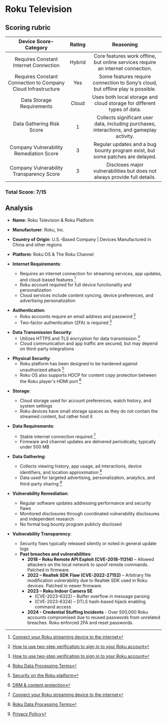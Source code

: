 # Roku Television

## Scoring rubric
| Device Score-Category |  Rating | Reasoning | 
| :---: | :---: | :---: | 
| Requires Constant Internet Connection | Hybrid | Core features work offline, but online services require an internet connection. |
| Requires Constant Connection to Company Cloud Infrastructure | Yes | Some features require connection to Sony’s cloud, but offline play is possible. |
| Data Storage Requirements | Cloud | Uses both local storage and cloud storage for different types of data. |
| Data Gathering Risk Score | 1 | Collects significant user data, including purchases, interactions, and gameplay activity. |
| Company Vulnerability Remediation Score | 3 | Regular updates and a bug bounty program exist, but some patches are delayed. |
| Company Vulnerability Transparency Score | 3 | Discloses major vulnerabilities but does not always provide full details. | 

### Total Score: 7/15

## Analysis  
- **Name**: Roku Television & Roku Platform
- **Manufacturer**: Roku, Inc.
- **Country of Origin**: U.S.-Based Company | Devices Manufactured in China and other regions
- **Platform**: Roku OS & The Roku Channel

- **Internet Requirements**:  
    - Requires an internet connection for streaming services, app updates, and cloud-based features [^1]
    - Roku account required for full device functionality and personalization 
    - Cloud services include content syncing, device preferences, and advertising personalization

[^1]: [Connect your Roku streaming device to the internet](https://support.roku.com/article/115015760328)

- **Authentication**:  
    - Roku accounts require an email address and password [^2]
    - Two-factor authentication (2FA) is required [^2]
 
[^2]: [How to use two-step verification to sign in to your Roku account](https://support.roku.com/article/22482363662103)

- **Data Transmission Security**:  
    - Utilizes HTTPS and TLS encryption for data transmission [^3]
    - Cloud communication and app traffic are secured, but may depend on third-party integrations
  
[^3]: [Roku Data Processing Terms](https://docs.roku.com/published/dataprocessingterms/en/gb)

- **Physical Security**:  
    - Roku platform has been designed to be hardened against unauthorized attack [^4]
    - Roku OS also supports HDCP for content copy protection between the Roku player's HDMI port [^7]

[^4]: [Security on the Roku platform](https://developer.roku.com/docs/features/security.md)
[^7]: [DRM & content protection](https://developer.roku.com/docs/specs/media/content-protection.md)

- **Storage**:  
    - Cloud storage used for account preferences, watch history, and system settings
    - Roku devices have small storage spaces as they do not contain the streamed content, but rather host it

- **Data Requirements**:  
    - Stable internet connection required [^1]
    - Firmware and channel updates are delivered periodically, typically under 500 MB

- **Data Gathering**:  
    - Collects viewing history, app usage, ad interactions, device identifiers, and location approximation [^5]
    - Data used for targeted advertising, personalization, analytics, and third-party sharing [^6]

[^5]: [Roku Data Processing Terms](https://docs.roku.com/published/dataprocessingterms/en/gb)
[^6]: [Privacy Policy](https://docs.roku.com/published/userprivacypolicy)

- **Vulnerability Remediation**:  
    - Regular software updates addressing performance and security flaws  
    - Monitored disclosures through coordinated vulnerability disclosures and independent research
    - No formal bug bounty program publicly disclosed 

- **Vulnerability Transparency**:  
    - Security fixes typically released silently or noted in general update logs
    - **Past breaches and vulnerabilities**:  
        - **2018 – Roku Remote API Exploit (CVE-2018-11314)** – Allowed attackers on the local network to spoof remote commands. Patched in firmware.
        - **2022 – Realtek SDK Flaw (CVE-2022-27152)** – Arbitrary file modification vulnerability due to Realtek SDK used in Roku devices. Patched in newer firmware.
        - **2023 – Roku Indoor Camera SE**
           - (CVE-2023-6322) – Buffer overflow in message parsing
           - (CVE-2023-6324) – DTLS hash-based hijack enabling command access
        - **2024 - Credential Stuffing Incidents** - Over 500,000 Roku accounts compromised due to reused passwords from unrelated breaches. Roku enforced 2FA and reset passwords.
